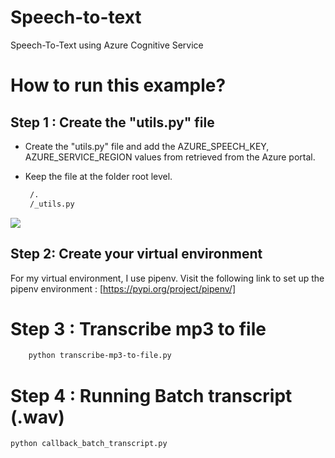 # Speech-to-text

Speech-To-Text using Azure Cognitive Service

# How to run this example?

## Step 1 : Create the "utils.py" file

- Create the "utils.py" file and add the AZURE_SPEECH_KEY, AZURE_SERVICE_REGION values from retrieved from the Azure portal.
- Keep the file at the folder root level. 
   
   ```bash
    /.
    /_utils.py
    ```


![](img/utils.py.png)

## Step 2: Create your virtual environment 
 
 For my virtual environment, I use pipenv. Visit the following link to set up the pipenv environment : [https://pypi.org/project/pipenv/]

# Step 3 : Transcribe mp3 to file 

```sh
    python transcribe-mp3-to-file.py 
```
# Step 4 : Running Batch transcript  (.wav)

```sh
python callback_batch_transcript.py
```